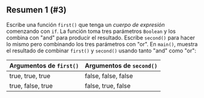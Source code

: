 ## Resumen 1 (#3)

Escribe una función `first()` que tenga un *cuerpo de expresión* comenzando con `if`. La función toma tres parámetros `Boolean` y los combina con "and" para producir el resultado. Escribe `second()` para hacer lo mismo pero combinando los tres parámetros con "or". En `main()`, muestra el resultado de combinar `first()` y `second()` usando tanto "and" como "or":

| Argumentos de `first()` | Argumentos de `second()` |
|-------------------------|--------------------------|
| true, true, true        | false, false, false      |
| true, false, true       | false, true, false       |